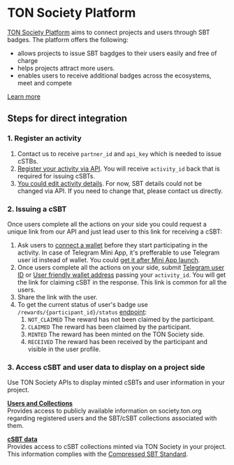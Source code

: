 # TON Society Platform
[TON Society Platform](https://society.ton.org) aims to connect projects and users through SBT badges. The platform offers the following:
- allows projects to issue SBT bagdges to their users easily and free of charge
- helps projects attract more users.
- enables users to receive additional badges across the ecosystems, meet and compete

[Learn more](https://eco.ton.org/en/opportunities/make-sbt-campaign)

## Steps for direct integration
### 1. Register an activity
1. Contact us to receive ```partner_id``` and ```api_key``` which is needed to issue cSTBs.
2. [Register your activity via API](https://ton-society.github.io/sbt-platform/#/Activities/createEvent). You will receive ```activity_id``` back that is required for issuing cSBTs.
3. [You could edit activity details](https://ton-society.github.io/sbt-platform/#/Activities/updateEvent). For now, SBT details could not be changed via API. If you need to change that, please contact us directly.

### 2. Issuing a cSBT
Once users complete all the actions on your side you could request a unique link from our API and just lead user to this link for receiving a cSBT:

1. Ask users to [connect a wallet](https://docs.ton.org/develop/dapps/ton-connect/overview) before they start participating in the activity. In case of Telegram Mini App, it's prefferable to use Telegram user id instead of wallet. You could [get it after Mini App launch](https://docs.telegram-mini-apps.com/platform/init-data).
2. Once users complete all the actions on your side, submit [Telegram user ID](https://ton-society.github.io/sbt-platform/#/Allowlists/createTelegramUserIdAllowlistEntry) or [User friendly wallet address](https://ton-society.github.io/sbt-platform/#/Allowlists/createWalletAllowlistEntry) passing your ```activity_id```. You will get the link for claiming cSBT in the response. This link is common for all the users.
4. Share the link with the user.
5. To get the current status of user's badge use ```/rewards/{participant_id}/status``` [endpoint](https://ton-society.github.io/sbt-platform/#/Activities/getParticipantRewardStatus):
    1. ```NOT_CLAIMED``` The reward has not been claimed by the participant.
    2. ```CLAIMED``` The reward has been claimed by the participant.
    3. ```MINTED``` The reward has been minted on the TON Society side.
    4. ```RECEIVED``` The reward has been received by the participant and visible in the user profile.


### 3. Access cSBT and user data to display on a project side
Use TON Society APIs to display minted cSBTs and user information in your project.

**[Users and Collections](https://ton-society.github.io/sbt-platform/#/Users)**<br />
Provides access to publicly available information on society.ton.org regarding registered users and the SBT/cSBT collections associated with them.

**[cSBT data](https://ton-society.github.io/sbt-platform/#/Compressed%20SBTs)**<br />
Provides access to cSBT collections minted via TON Society in your project. This information complies with the [Compressed SBT Standard](https://github.com/krigga/TEPs/blob/compressed-nfts/text/0000-compressed-nft-standard.md#1-itemsindex).
